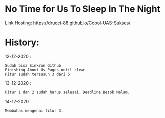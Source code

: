 # No Time for Us To Sleep In The Night
Link Hosting: https://drucci-88.github.io/Cobol-UAS-Sukses/

# History:

12-12-2020 : 

	Sudah bisa Sinkron Github
	Finishing About Us Pages until clear
	Fitur sudah tersusun 3 dari 5

13-12-2020 : 

	Fitur 1 dan 2 sudah harus selesai. Deadline Besok Malam.
	
14-12-2020

	Membahas mengenai fitur 3.